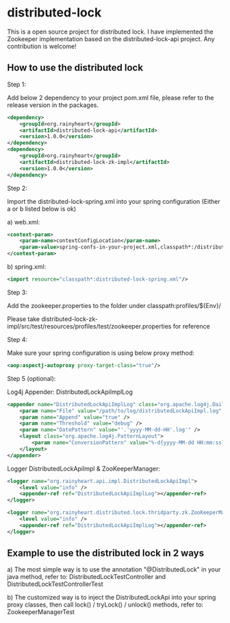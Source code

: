 # distributed-lock

This is a open source project for distributed lock. I have implemented the Zookeeper implementation based on the distributed-lock-api project. Any contribution is welcome!

## How to use the distributed lock

Step 1:

Add below 2 dependency to your project pom.xml file, please refer to the release version in the packages.

``` xml
<dependency>
    <groupId>org.rainyheart</groupId>
    <artifactId>distributed-lock-api</artifactId>
    <version>1.0.0</version>
</dependency>
<dependency>
    <groupId>org.rainyheart</groupId>
    <artifactId>distributed-lock-zk-impl</artifactId>
    <version>1.0.0</version>
</dependency>
```

Step 2:

Import the distributed-lock-spring.xml into your spring configuration (Either a or b listed below is ok)

a) web.xml:

```xml
<context-param>
    <param-name>contextConfigLocation</param-name>
    <param-value>spring-confs-in-your-project.xml,classpath*:/distributed-lock-spring.xml</param-value>
</context-param>
```

b) spring.xml:

```xml
<import resource="classpath*:distributed-lock-spring.xml"/>
```

Step 3:

Add the zookeeper.properties to the folder under classpath:profiles/${Env}/

Please take distributed-lock-zk-impl/src/test/resources/profiles/test/zookeeper.properties for reference

Step 4:

Make sure your spring configuration is using below proxy method:

```xml
<aop:aspectj-autoproxy proxy-target-class="true"/>
```

Step 5 (optional):

Log4j Appender: DistributedLockApiImplLog

```xml
<appender name="DistributedLockApiImplLog" class="org.apache.log4j.DailyRollingFileAppender">
    <param name="File" value="/path/to/log/distributedLockApiImpl.log" />
    <param name="Append" value="true" />
    <param name="Threshold" value="debug" />
    <param name="DatePattern" value="'.'yyyy-MM-dd-HH'.log'" />
    <layout class="org.apache.log4j.PatternLayout">
        <param name="ConversionPattern" value="%-d{yyyy-MM-dd HH:mm:ss} [%t] [%c]-[%p] - %m%n" />
    </layout>
</appender>
```

Logger DistributedLockApiImpl & ZooKeeperManager:

```xml
<logger name="org.rainyheart.api.impl.DistributedLockApiImpl">
    <level value="info" />
    <appender-ref ref="DistributedLockApiImplLog"></appender-ref>
</logger>

<logger name="org.rainyheart.distributed.lock.thridparty.zk.ZooKeeperManager">
    <level value="info" />
    <appender-ref ref="DistributedLockApiImplLog"></appender-ref>
</logger>
```

## Example to use the distributed lock in 2 ways

a) The most simple way is to use the annotation "@DistributedLock" in your java method, refer to: DistributedLockTestController and DistributedLockTestControllerTest

b) The customized way is to inject the DistributedLockApi into your spring proxy classes, then call lock() / tryLock() / unlock() methods, refer to: ZookeeperManagerTest